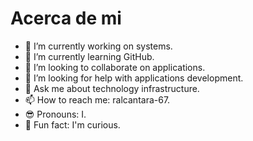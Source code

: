 # Acerca de mi

- 🔭 I’m currently working on systems.
- 🌱 I’m currently learning GitHub.
- 👯 I’m looking to collaborate on applications.
- 🤔 I’m looking for help with applications development.
- 💬 Ask me about technology infrastructure.
- 📫 How to reach me: ralcantara-67.
- 😎 Pronouns: I.
- 🧐 Fun fact: I'm curious.
